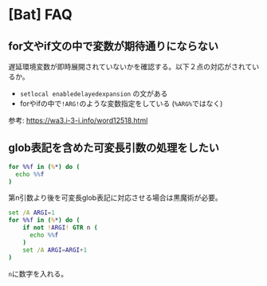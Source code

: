 # [Bat] FAQ


for文やif文の中で変数が期待通りにならない
-----------------------------------------

遅延環境変数が即時展開されていないかを確認する。以下２点の対応がされているか。

* `setlocal enabledelayedexpansion` の文がある
* forやifの中で`!ARG!`のような変数指定をしている (`%ARG%`ではなく)

参考: https://wa3.i-3-i.info/word12518.html


glob表記を含めた可変長引数の処理をしたい
----------------------------------------

```bat
for %%f in (%*) do (
  echo %%f
)
```

第n引数より後を可変長glob表記に対応させる場合は黒魔術が必要。

```bat
set /A ARGI=1
for %%f in (%*) do (
    if not !ARGI! GTR n (
      echo %%f
    )
    set /A ARGI=ARGI+1
)
```

`n`に数字を入れる。

